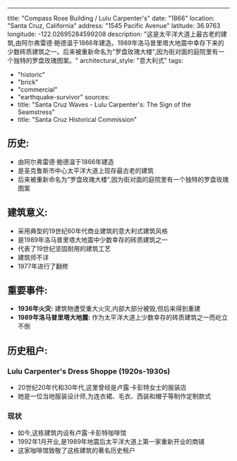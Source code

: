 ---
title: "Compass Rose Building / Lulu Carpenter's"
date: "1866"
location: "Santa Cruz, California"
address: "1545 Pacific Avenue"
latitude: 36.9763
longitude: -122.02695284599208
description: "这是太平洋大道上最古老的建筑,由阿尔弗雷德·鲍德温于1866年建造。1989年洛马普里塔大地震中幸存下来的少数砖质建筑之一。后来被重新命名为"罗盘玫瑰大楼",因为街对面的庭院里有一个独特的罗盘玫瑰图案。"
architectural_style: "意大利式"
tags:
  - "historic"
  - "brick"
  - "commercial"
  - "earthquake-survivor"
sources:
  - title: "Santa Cruz Waves - Lulu Carpenter's: The Sign of the Seamstress"
  - title: "Santa Cruz Historical Commission"

## **历史:**

- 由阿尔弗雷德·鲍德温于1866年建造
- 是圣克鲁斯市中心太平洋大道上现存最古老的建筑
- 后来被重新命名为"罗盘玫瑰大楼",因为街对面的庭院里有一个独特的罗盘玫瑰图案

## **建筑意义:**

- 采用典型的19世纪60年代商业建筑的意大利式建筑风格
- 是1989年洛马普里塔大地震中少数幸存的砖质建筑之一
- 代表了19世纪坚固耐用的建筑工艺
- 建筑师不详
- 1977年进行了翻修

## **重要事件:**

- **1936年火灾:** 建筑物遭受重大火灾,内部大部分被毁,但后来得到重建
- **1989年洛马普里塔大地震:** 作为太平洋大道上少数幸存的砖质建筑之一而屹立不倒

## **历史租户:**

### Lulu Carpenter's Dress Shoppe (1920s-1930s)

- 20世纪20年代和30年代,这里曾经是卢露·卡彭特女士的服装店
- 她是一位当地服装设计师,为连衣裙、毛衣、西装和帽子等制作定制款式

### 现状

- 如今,这栋建筑内设有卢露·卡彭特咖啡馆
- 1992年1月开业,是1989年地震后太平洋大道上第一家重新开业的商铺
- 这家咖啡馆致敬了这栋建筑的著名历史租户